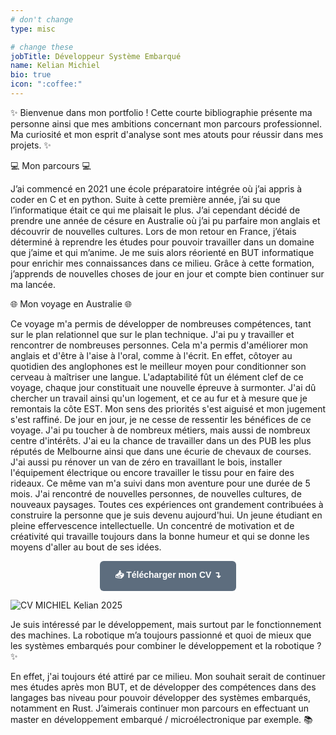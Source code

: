 ```yaml
---
# don't change
type: misc

# change these
jobTitle: Développeur Système Embarqué
name: Kelian Michiel
bio: true
icon: ":coffee:"
---
```


✨ Bienvenue dans mon portfolio ! Cette courte bibliographie présente ma personne ainsi que mes ambitions concernant mon parcours professionnel. Ma curiosité et mon esprit d'analyse sont mes atouts pour réussir dans mes projets. ✨

💻 Mon parcours 💻

J’ai commencé en 2021 une école préparatoire intégrée où j’ai appris à coder en C et en python. Suite à cette première année, j’ai su que l’informatique était ce qui me plaisait le plus. J’ai cependant décidé de prendre une année de césure en Australie où j’ai pu parfaire mon anglais et découvrir de nouvelles cultures. Lors de mon retour en France, j’étais déterminé à reprendre les études pour pouvoir travailler dans un domaine que j’aime et qui m’anime. Je me suis alors réorienté en BUT informatique pour enrichir mes connaissances dans ce milieu. Grâce à cette formation, j’apprends de nouvelles choses de jour en jour et compte bien continuer sur ma lancée.

🌐 Mon voyage en Australie 🌐

Ce voyage m'a permis de développer de nombreuses compétences, tant sur le plan relationnel que sur le plan technique. J'ai pu y travailler et rencontrer de nombreuses personnes. Cela m'a permis d'améliorer mon anglais et d'être à l'aise à l'oral, comme à l'écrit. En effet, côtoyer au quotidien des anglophones est le meilleur moyen pour conditionner son cerveau à maîtriser une langue. L'adaptabilité fût un élément clef de ce voyage, chaque jour constituait une nouvelle épreuve à surmonter. J'ai dû chercher un travail ainsi qu'un logement, et ce au fur et à mesure que je remontais la côte EST. Mon sens des priorités s'est aiguisé et mon jugement s'est raffiné. De jour en jour, je ne cesse de ressentir les bénéfices de ce voyage. J'ai pu toucher à de nombreux métiers, mais aussi de nombreux centre d'intérêts. J'ai eu la chance de travailler dans un des PUB les plus réputés de Melbourne ainsi que dans une écurie de chevaux de courses. J'ai aussi pu rénover un van de zéro en travaillant le bois, installer l'équipement électrique ou encore travailler le tissu pour en faire des rideaux. Ce même van m'a suivi dans mon aventure pour une durée de 5 mois. J'ai rencontré de nouvelles personnes, de nouvelles cultures, de nouveaux paysages. Toutes ces expériences ont grandement contribuées à construire la personne que je suis devenu aujourd'hui. Un jeune étudiant en pleine effervescence intellectuelle. Un concentré de motivation et de créativité qui travaille toujours dans la bonne humeur et qui se donne les moyens d'aller au bout de ses idées.

<center>
<a href="../cv/CV_MICHIEL_2025.pdf" download style="
  display: inline-block;
  padding: 12px 24px;
  background-color: #5d6d7e;
  color: white;
  text-decoration: none;
  border-radius: 6px;
  font-weight: bold;
  font-family: sans-serif;
">
  📥 Télécharger mon CV ↴
</a>
</center>

![CV MICHIEL Kelian 2025](../cv/CV_MICHIEL_2025.png)

Je suis intéressé par le développement, mais surtout par le fonctionnement des machines. La robotique m’a toujours passionné et quoi de mieux que les systèmes embarqués pour combiner le développement et la robotique ? ✨

En effet, j'ai toujours été attiré par ce milieu. Mon souhait serait de continuer mes études après mon BUT, et de développer des compétences dans des langages bas niveau pour pouvoir développer des systèmes embarqués, notamment en Rust. J’aimerais continuer mon parcours en effectuant un master en développement embarqué / microélectronique par exemple. 📚




